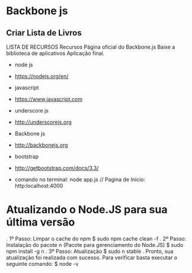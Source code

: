 # Backbone js
## Criar Lista de Livros

LISTA DE RECURSOS
Recursos
Página oficial do Backbone.js
Baixe a biblioteca de aplicativos
Aplicação final.

- node js
- https://nodejs.org/en/
- javascript
- https://www.javascript.com
- underscore js
- http://underscorejs.org
- Backbone js
- http://backbonejs.org
- bootstrap
- http://getbootstrap.com/docs/3.3/


- comando no terminal: node app.js
// Pagina de Inicio: http:localhost:4000


# Atualizando o Node.JS para sua última versão
. 1º Passo: Limpar o cache do npm
$ sudo npm cache clean -f
. 2º Passo: Instalação do pacote n (Pacote para gerenciamento do Node.JS)
$ sudo npm install -g n
. 3º Passo: Atualização
$ sudo n stable
. Pronto, sua atualização foi realizada com sucesso. Para verificar basta executar o seguinte comando:
$ node -v
